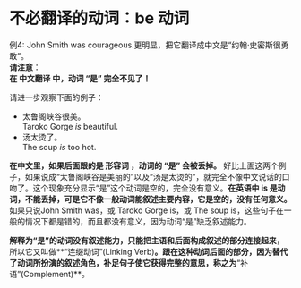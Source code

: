 # 不必翻译的动词：be 动词

例4: John Smith was courageous.更明显，把它翻译成中文是“约翰·史密斯很勇敢”。  
<b>请注意</b>：  
<b>在 **中文翻译** 中，动词 **“是”** 完全不见了！</b>  
  
请进一步观察下面的例子：


- 太鲁阁峡谷很美。  
Taroko Gorge <em>is</em> beautiful.  
- 汤太烫了。  
The soup <em>is</em> too hot.



<b>在中文里，如果后面跟的是 **形容词** ，动词的 **“是”** 会被丢掉。</b> 好比上面这两个例子，如果说成“太鲁阁峡谷是美丽的”以及“汤是太烫的”，就完全不像中文说话的口吻了。这个现象充分显示“是”这个动词是空的，完全没有意义。**在英语中 is 是动词，不能丢掉，可是它不像一般动词能叙述主要内容，它是空的，没有任何意义。** 如果只说John Smith was，或 Taroko Gorge is，或 The soup is，这些句子在一般的情况下都是错的，而且都没有意义，因为动词“是”缺乏叙述能力。

**解释为“是”的动词没有叙述能力，只能把主语和后面构成叙述的部分连接起来**，所以它又叫做**“连缀动词”(Linking Verb)**。**跟在这种动词后面的部分，因为替代了动词所扮演的叙述角色，补足句子使它获得完整的意思**，称之为**“补语”(Complement)**。